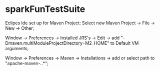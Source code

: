 # sparkFunTestSuite

Eclipes Ide set up for Maven Project:
  Select new Maven Project -> File -> New -> Other;
  
  Window -> Preferences -> Installed JRS's -> Edit -> add "-Dmaven.multiModuleProjectDirectory=M2_HOME" to Default VM arguments;
  
  Window -> Preferences -> Maven -> Installations -> add or select path to "apache-maven-*.*.*";
  
  
  
  
